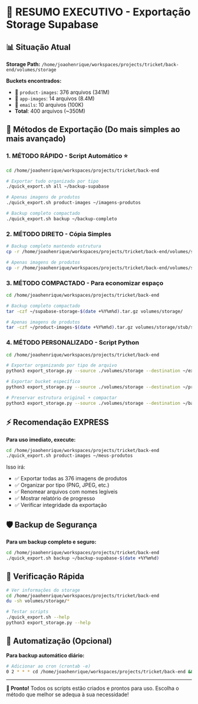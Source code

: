 # 🎯 RESUMO EXECUTIVO - Exportação Storage Supabase

## 📊 Situação Atual

**Storage Path:** `/home/joaohenrique/workspaces/projects/tricket/back-end/volumes/storage`

**Buckets encontrados:**
- 📸 `product-images`: 376 arquivos (341M)
- 🎨 `app-images`: 14 arquivos (8.4M)  
- 📧 `emails`: 10 arquivos (100K)
- **Total**: 400 arquivos (~350M)

## 🚀 Métodos de Exportação (Do mais simples ao mais avançado)

### 1. **MÉTODO RÁPIDO** - Script Automático ⭐
```bash
cd /home/joaohenrique/workspaces/projects/tricket/back-end

# Exportar tudo organizado por tipo
./quick_export.sh all ~/backup-supabase

# Apenas imagens de produtos
./quick_export.sh product-images ~/imagens-produtos

# Backup completo compactado
./quick_export.sh backup ~/backup-completo
```

### 2. **MÉTODO DIRETO** - Cópia Simples
```bash
# Backup completo mantendo estrutura
cp -r /home/joaohenrique/workspaces/projects/tricket/back-end/volumes/storage ~/backup-storage-$(date +%Y%m%d)

# Apenas imagens de produtos
cp -r /home/joaohenrique/workspaces/projects/tricket/back-end/volumes/storage/stub/stub/product-images ~/product-images-$(date +%Y%m%d)
```

### 3. **MÉTODO COMPACTADO** - Para economizar espaço
```bash
cd /home/joaohenrique/workspaces/projects/tricket/back-end

# Backup completo compactado
tar -czf ~/supabase-storage-$(date +%Y%m%d).tar.gz volumes/storage/

# Apenas imagens de produtos
tar -czf ~/product-images-$(date +%Y%m%d).tar.gz volumes/storage/stub/stub/product-images/
```

### 4. **MÉTODO PERSONALIZADO** - Script Python
```bash
cd /home/joaohenrique/workspaces/projects/tricket/back-end

# Exportar organizando por tipo de arquivo
python3 export_storage.py --source ./volumes/storage --destination ~/exported-files

# Exportar bucket específico
python3 export_storage.py --source ./volumes/storage --destination ~/product-images --bucket product-images

# Preservar estrutura original + compactar
python3 export_storage.py --source ./volumes/storage --destination ~/backup --preserve-structure --create-archive
```

## ⚡ Recomendação EXPRESS

**Para uso imediato, execute:**

```bash
cd /home/joaohenrique/workspaces/projects/tricket/back-end
./quick_export.sh product-images ~/meus-produtos
```

Isso irá:
- ✅ Exportar todas as 376 imagens de produtos
- ✅ Organizar por tipo (PNG, JPEG, etc.)
- ✅ Renomear arquivos com nomes legíveis
- ✅ Mostrar relatório de progresso
- ✅ Verificar integridade da exportação

## 🛡️ Backup de Segurança

**Para um backup completo e seguro:**

```bash
cd /home/joaohenrique/workspaces/projects/tricket/back-end
./quick_export.sh backup ~/backup-supabase-$(date +%Y%m%d)
```

## 📱 Verificação Rápida

```bash
# Ver informações do storage
cd /home/joaohenrique/workspaces/projects/tricket/back-end
du -sh volumes/storage/*

# Testar scripts
./quick_export.sh --help
python3 export_storage.py --help
```

## 🔄 Automatização (Opcional)

**Para backup automático diário:**

```bash
# Adicionar ao cron (crontab -e)
0 2 * * * cd /home/joaohenrique/workspaces/projects/tricket/back-end && ./quick_export.sh backup ~/backups/auto-$(date +\%Y\%m\%d) > ~/logs/backup.log 2>&1
```

---

**🎉 Pronto!** Todos os scripts estão criados e prontos para uso. Escolha o método que melhor se adequa à sua necessidade!
